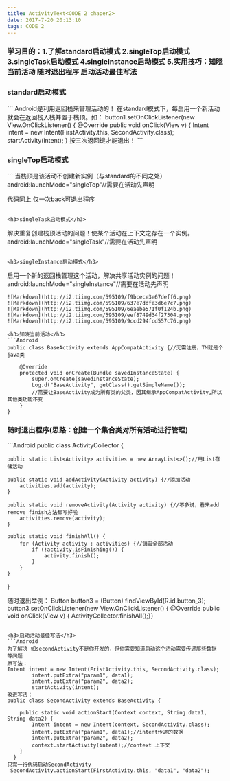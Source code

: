 ```yaml
---
title: ActivityText<CODE 2 chaper2>
date: 2017-7-20 20:13:10
tags: CODE 2
---
```


<h3>学习目的：1.了解standard启动模式 2.singleTop启动模式 3.singleTask启动模式 4.singleInstance启动模式
5.实用技巧：知晓当前活动 随时退出程序 启动活动最佳写法</h3>


<h3>standard启动模式</h3>
```
Android是利用返回栈来管理活动的！
在standard模式下，每启用一个新活动就会在返回栈入栈并置于栈顶。如：
button1.setOnClickListener(new View.OnClickListener() {
            @Override
            public void onClick(View v) {
Intent intent = new Intent(FirstActivity.this, SecondActivity.class);
startActivity(intent);
}
按三次返回键才能退出！
```

<h3>singleTop启动模式</h3>
```
当栈顶是该活动不创建新实例（与standard的不同之处）
android:launchMode="singleTop"//需要在活动先声明

代码同上
仅一次back可退出程序
```

<h3>singleTask启动模式</h3>
```
解决重复创建栈顶活动的问题！使某个活动在上下文之存在一个实例。
android:launchMode="singleTask"//需要在活动先声明
```

<h3>singleInstance启动模式</h3>
```
启用一个新的返回栈管理这个活动，解决共享活动实例的问题！
android:launchMode="singleInstance"//需要在活动先声明
```
![Markdown](http://i2.tiimg.com/595109/f9bcece3e67deff6.png)
![Markdown](http://i2.tiimg.com/595109/637e7ddfe3d6e7c7.png)
![Markdown](http://i2.tiimg.com/595109/6eaebe571f0f124b.png)
![Markdown](http://i2.tiimg.com/595109/eef8749d34f27304.png)
![Markdown](http://i2.tiimg.com/595109/9ccd294fcd557c76.png)

<h3>知晓当前活动</h3>
```Android
public class BaseActivity extends AppCompatActivity {//无需注册，TM就是个java类

    @Override
    protected void onCreate(Bundle savedInstanceState) {
        super.onCreate(savedInstanceState);
        Log.d("BaseActivity", getClass().getSimpleName());
        //需要让BaseActivity成为所有类的父类，因其继承AppCompatActivity,所以其他类功能不变
    }
}
```

<h3>随时退出程序(思路：创建一个集合类对所有活动进行管理)</h3>
```Android
public class ActivityCollector {

    public static List<Activity> activities = new ArrayList<>();//用List存储活动

    public static void addActivity(Activity activity) {//添加活动
        activities.add(activity);
    }

    public static void removeActivity(Activity activity) {//不多说，看来add remove finish方法都写好啦
        activities.remove(activity);
    }

    public static void finishAll() {
        for (Activity activity : activities) {//销毁全部活动
            if (!activity.isFinishing()) {
                activity.finish();
            }
        }
    }

}

随时退出举例：
Button button3 = (Button) findViewById(R.id.button_3);
        button3.setOnClickListener(new View.OnClickListener() {
            @Override
            public void onClick(View v) {
                ActivityCollector.finishAll();}}
```                

<h3>启动活动最佳写法</h3>
```Android
为了解决 如secondActivity不是你开发的，但你需要知道启动这个活动需要传递那些数据 等问题
原写法：
Intent intent = new Intent(FristActivity.this, SecondActivity.class);
        intent.putExtra("param1", data1);
        intent.putExtra("param2", data2);
        startActivity(intent);
改进写法：
public class SecondActivity extends BaseActivity {

    public static void actionStart(Context context, String data1, String data2) {
        Intent intent = new Intent(context, SecondActivity.class);
        intent.putExtra("param1", data1);//intent传递的数据
        intent.putExtra("param2", data2);
        context.startActivity(intent);//context 上下文
    }
  }
只需一行代码启动SecondActivity
 SecondActivity.actionStart(FirstActivity.this, "data1", "data2");
 ```  
